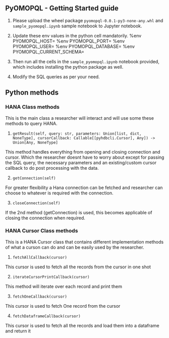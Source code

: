 ## PyOMOPQL - Getting Started guide

1. Please upload the wheel package `pyomopql-0.0.1-py3-none-any.whl` and `sample_pyomopql.ipynb` sample notebook to Jupyter notebook.

2. Update these env values in the python cell mandatorily.
%env PYOMOPQL_HOST=
%env PYOMOPQL_PORT=
%env PYOMOPQL_USER=
%env PYOMOPQL_DATABASE=
%env PYOMOPQL_CURRENT_SCHEMA=

3. Then run all the cells in the `sample_pyomopql.ipynb` notebook provided, 
which includes installing the python package as well.

4. Modify the SQL queries as per your need.

## Python methods

### HANA Class methods

This is the main class a researcher will interact and will use some these methods to query HANA.

1. `getResult(self, query: str, parameters: Union[list, dict, NoneType], cursorCallback: Callable[[pyhdbcli.Cursor], Any]) -> Union[Any, NoneType]`

This method handles everything from opening and closing connection and cursor. Which the researcher doesnt have to worry about except for passing the SQL query, the necessary
parameters and an existing/custom cursor callback to do post processing with the data.

2. `getConnection(self)`

For greater flexibility a Hana connection can be fetched and researcher can choose to
whatever is required with the connection.

3. `closeConnection(self)`

If the 2nd method (getConnection) is used, this becomes applicable of closing the connection when required.

### HANA Cursor Class methods

This is a HANA Cursor class that contains different implementation methods of what a curson can do and can be easily used by the researcher.

1. `fetchAllCallback(cursor)`

This cursor is used to fetch all the records from the cursor in one shot

2. `iterateCursorPrintCallback(cursor)`

This method will iterate over each record and print them

3. `fetchOneCallback(cursor)`

This cursor is used to fetch One record from the cursor

4. `fetchDataframeCallback(cursor)`

This cursor is used to fetch all the records and load them into a dataframe and return it

